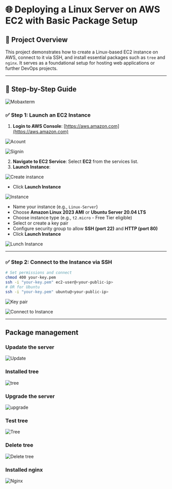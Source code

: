 # 🌐 Deploying a Linux Server on AWS EC2 with Basic Package Setup

## 🧾 Project Overview

This project demonstrates how to create a Linux-based EC2 instance on AWS, connect to it via SSH, and install essential packages such as `tree` and `nginx`. It serves as a foundational setup for hosting web applications or further DevOps projects.

---

## 🚀 Step-by-Step Guide

![Mobaxterm](./ScreenShot/Mobaxterm.png)

### ✅ Step 1: Launch an EC2 Instance

1. **Login to AWS Console**: [https://aws.amazon.com](https://aws.amazon.com)

![Acount](./ScreenShot/AWS-create.png)

![Signin](./ScreenShot/AWS-Signin.png)

2. **Navigate to EC2 Service**: Select **EC2** from the services list.
3. **Launch Instance**:

![Create instance](./ScreenShot/EC2.png)

   - Click **Launch Instance**

![Instance](./ScreenShot/Instance.png)

   - Name your instance (e.g., `Linux-Server`)
   - Choose **Amazon Linux 2023 AMI** or **Ubuntu Server 20.04 LTS**
   - Choose instance type (e.g., `t2.micro` - Free Tier eligible)
   - Select or create a key pair
   - Configure security group to allow **SSH (port 22)** and **HTTP (port 80)**
   - Click **Launch Instance**

![Lunch Instance](./ScreenShot/Create-Instance.png)



---

### ✅ Step 2: Connect to the Instance via SSH

```bash
# Set permissions and connect
chmod 400 your-key.pem
ssh -i "your-key.pem" ec2-user@<your-public-ip>
# OR for Ubuntu
ssh -i "your-key.pem" ubuntu@<your-public-ip>

```

![Key pair](./ScreenShot/key.png)

![Connect to Instance](./ScreenShot/connect.png)

---
## Package management

### Upadate the server 

![Update](./ScreenShot/update.png)
 
### Installed tree

![tree](./ScreenShot/tree.png)

### Upgrade the server

![upgrade](./ScreenShot/upgrade.png)

### Test tree 

![Tree](./ScreenShot/tree2.png)

### Delete tree 

![Delete tree](./ScreenShot/rm.png)

### Installed nginx

![Nginx](./ScreenShot/nginx.png)
